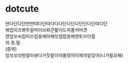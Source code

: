 # dotcute

딴다단다단딴딴따다단따다다다단다단다단단다단따다단  
예럽이즈폔투알마이브롸큰핥이드피풀커머걘  
앤암쏘씨컵띠쓰럽쏭예아해잇댐럽쏭매맨토브아웘  
꺼.쥣.말.  
(중략)  
암쏘쏘리벗알러뷰다거짓말이야몰랐어이제야알았어(니가필요해)
